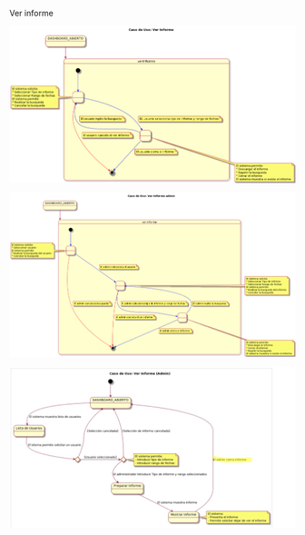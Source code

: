 Ver informe

![Informe Jorge](../imagenes/pruebas/verInforme.png)

![Informe Jorge Admin](../imagenes/pruebas/verInformeAdmin.png)

![Informe Juanjo Admin](../imagenes/pruebas/verInformeAdminJuanjo.png)
